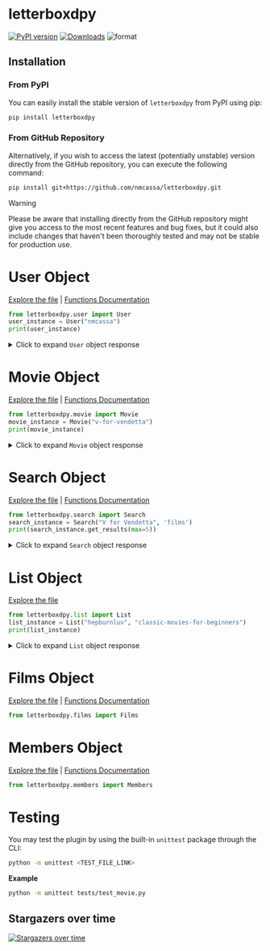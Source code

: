 # letterboxdpy

[![PyPI version](https://badge.fury.io/py/letterboxdpy.svg)](https://badge.fury.io/py/letterboxdpy)
[![Downloads](https://static.pepy.tech/personalized-badge/letterboxdpy?period=total&units=none&left_color=grey&right_color=blue&left_text=Downloads)](https://pepy.tech/project/letterboxdpy)
![format](https://img.shields.io/pypi/format/letterboxdpy)

## Installation

### From PyPI

You can easily install the stable version of `letterboxdpy` from PyPI using pip:

```bash
pip install letterboxdpy
```

### From GitHub Repository

Alternatively, if you wish to access the latest (potentially unstable) version directly from the GitHub repository, you can execute the following command:

```bash
pip install git+https://github.com/nmcassa/letterboxdpy.git
```

> [!WARNING]
> Please be aware that installing directly from the GitHub repository might give you access to the most recent features and bug fixes, but it could also include changes that haven't been thoroughly tested and may not be stable for production use.

<h1 id="User">User Object</h1>

[Explore the file](letterboxdpy/user.py) | [Functions Documentation](/docs/user/funcs/)

```python
from letterboxdpy.user import User
user_instance = User("nmcassa")
print(user_instance)
```

<details>
  <summary>Click to expand <code>User</code> object response</summary>
  
```json
{
  "username": "nmcassa",
  "url": "https://letterboxd.com/nmcassa",
  "id": 1500306,
  "is_hq": false,
  "display_name": "nmcassa",
  "bio": null,
  "location": null,
  "website": null,
  "watchlist_length": 74,
  "stats": {
    "films": 594,
    "this_year": 74,
    "lists": 2,
    "following": 7,
    "followers": 7
  },
  "favorites": {
    "95113": {
      "slug": "the-grand-budapest-hotel",
      "name": "The Grand Budapest Hotel"
    },...
  },
  "avatar": {
    "exists": true,
    "upscaled": true,
    "url": "https://a.ltrbxd.com/resized/avatar/upload/1/5/0/0/3/0/6/shard/avtr-0-1000-0-1000-crop.jpg"
  },
  "recent": {
    "watchlist": {
      "1042841": {
        "id": "1042841",
        "slug": "the-contestant-2023",
        "name": "The Contestant"
      },...
    },
    "diary": {
      "months": {
        "9": {
          "22": [
            {
              "name": "The Substance",
              "slug": "the-substance"
            },
            {
              "name": "Whiplash",
              "slug": "1"
            }
          ],
          "13": [
            {
              "name": "Speak No Evil",
              "slug": "speak-no-evil-2024"
            }
          ],...
        },
        "8": {
          "30": [
            {
              "name": "Shaun of the Dead",
              "slug": "shaun-of-the-dead"
            }
          ],...
        }
      }
    }
  }
}
```
</details>

<h1 id="Movie">Movie Object</h1>

[Explore the file](letterboxdpy/movie.py) | [Functions Documentation](/docs/movie/funcs/)

```python
from letterboxdpy.movie import Movie
movie_instance = Movie("v-for-vendetta")
print(movie_instance)
```

<details>
  <summary>Click to expand <code>Movie</code> object response</summary>

```json
{
  "scraper": {...},
  "url": "https://letterboxd.com/film/v-for-vendetta",
  "slug": "v-for-vendetta",
  "letterboxd_id": 51400,
  "title": "V for Vendetta",
  "original_title": null,
  "runtime": 132,
  "rating": 3.84,
  "year": 2005,
  "tmdb_link": "https://www.themoviedb.org/movie/752/",
  "imdb_link": "http://www.imdb.com/title/tt0434409/maindetails",
  "poster": "https://a.ltrbxd.com/resized/film-poster/5/1/4/0/0/51400-v-for-vendetta-0-230-0-345-crop.jpg",
  "banner": "https://a.ltrbxd.com/resized/sm/upload/mx/jg/tz/ni/v-for-vendetta-1920-1920-1080-1080-crop-000000.jpg",
  "tagline": "People should not be afraid of their governments. Governments should be afraid of their people.",
  "description": "In a world in which Great Britain has become a fascist state, a masked vigilante known only as \u201cV\u201d conducts guerrilla warfare against the oppressive British government. When V rescues a young woman from the secret police, he finds in her an ally with whom he can continue his fight to free the people of Britain.",
  "trailer": {
    "id": "V5VGq23aZ-g",
    "link": "https://www.youtube.com/watch?v=V5VGq23aZ-g",
    "embed_url": "https://www.youtube.com/embed/V5VGq23aZ-g"
  },
  "alternative_titles": [
    "Vendetta \u00fc\u00e7\u00fcn V",
    "O za osvetu",...
  ],
  "details": [
    {
      "type": "studio",
      "name": "Virtual Studios",
      "slug": "virtual-studios",
      "url": "https://letterboxd.com/studio/virtual-studios/"
    },...
  ],
  "genres": [
    {
      "type": "genre",
      "name": "Thriller",
      "slug": "thriller",
      "url": "https://letterboxd.com/films/genre/thriller/"
    },...
  ],
  "cast": [
    {
      "name": "Natalie Portman",
      "role_name": "Evey Hammond",
      "slug": "natalie-portman",
      "url": "https://letterboxd.com/actor/natalie-portman/"
    },...
  ],
  "crew": {
    "director": [
      {
        "name": "James McTeigue",
        "slug": "james-mcteigue",
        "url": "https://letterboxd.com/director/james-mcteigue/"
      }
    ],
    "producer": [
      {
        "name": "Grant Hill",
        "slug": "grant-hill",
        "url": "https://letterboxd.com/producer/grant-hill/"
      },...
    ],...
  },
  "popular_reviews": [
    {
      "reviewer": "zoey luke",
      "rating": " \u2605\u2605\u2605\u2605\u00bd ",
      "review": "I love natalie Portman and I hate the government"
    },...
  ]
}
}
```
</details>

<h1 id="Search">Search Object</h1>

[Explore the file](letterboxdpy/search.py) | [Functions Documentation](/docs/search/funcs/)

```python
from letterboxdpy.search import Search
search_instance = Search("V for Vendetta", 'films')
print(search_instance.get_results(max=5))
```

<details>
  <summary>Click to expand <code>Search</code> object response</summary>

```json
{
  "available": true,
  "query": "V%20for%20Vendetta",
  "filter": "films",
  "end_page": 13,
  "count": 5,
  "results": [
    {
      "no": 1,
      "page": 1,
      "type": "film",
      "slug": "v-for-vendetta",
      "name": "V for Vendetta",
      "year": 2005,
      "url": "https://letterboxd.com/film/v-for-vendetta/",
      "poster": null,
      "directors": [
        {
          "name": "James McTeigue",
          "slug": "james-mcteigue",
          "url": "https://letterboxd.com/director/james-mcteigue/"
        }
      ]
    },
    {
      "no": 2,
      "page": 1,
      "type": "film",
      "slug": "lady-vengeance",
      "name": "Lady Vengeance",
      "year": 2005,
      "url": "https://letterboxd.com/film/lady-vengeance/",
      "poster": null,
      "directors": [
        {
          "name": "Park Chan-wook",
          "slug": "park-chan-wook",
          "url": "https://letterboxd.com/director/park-chan-wook/"
        }
      ]
    },...
  ]
}
```
</details>

<h1 id="List">List Object</h1>

[Explore the file](letterboxdpy/list.py)

```python
from letterboxdpy.list import List
list_instance = List("hepburnluv", "classic-movies-for-beginners")
print(list_instance)
```

<details>
  <summary>Click to expand <code>List</code> object response</summary>

```json
{
  "scraper": {...},
  "url": "https://letterboxd.com/hepburnluv/list/classic-movies-for-beginners",
  "slug": "classic-movies-for-beginners",
  "username": "hepburnluv",
  "list_type": "list",
  "items_per_page": 60,
  "title": "classic movies for beginners.",
  "description": "old hollywood classic movies for you who wanna start watching. \u02d6\u207a\u2027\u208a\u02da \u2661 \u02da\u208a\u2027\u207a\u02d6. \u0741\u208a \u22b9 . \u0741(from easiest to hardest to watch) (these are my personal recommendations only) thank you guys for all the comments and likes <3",
  "movies": [
    [
      "The Wizard of Oz",
      "the-wizard-of-oz-1939"
    ],
    [
      "Roman Holiday",
      "roman-holiday"
    ],...
  ],
  "count": 66
}
```
</details>

<h1 id="Films">Films Object</h1>

[Explore the file](letterboxdpy/films.py) | [Functions Documentation](/docs/films/funcs/)

```python
from letterboxdpy.films import Films
```

<h1 id="Members">Members Object</h1>

[Explore the file](letterboxdpy/members.py) | [Functions Documentation](/docs/members/funcs/)

```python
from letterboxdpy.members import Members
```

<h1 id="Testing">Testing</h1>

You may test the plugin by using the built-in `unittest` package through the CLI:

```zsh
python -m unittest <TEST_FILE_LINK>
```

**Example**
```zsh
python -m unittest tests/test_movie.py
```

## Stargazers over time
[![Stargazers over time](https://starchart.cc/nmcassa/letterboxdpy.svg?background=%2300000000&axis=%23848D97&line=%23238636)](https://starchart.cc/nmcassa/letterboxdpy)